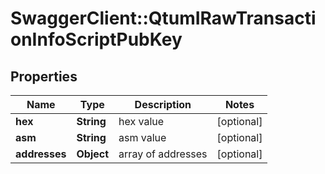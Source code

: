 # SwaggerClient::QtumIRawTransactionInfoScriptPubKey

## Properties
Name | Type | Description | Notes
------------ | ------------- | ------------- | -------------
**hex** | **String** | hex value | [optional] 
**asm** | **String** | asm value | [optional] 
**addresses** | **Object** | array of addresses | [optional] 

